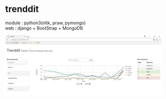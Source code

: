# trenddit
module : python3(nltk, praw, pymongo) <br />
web : django + BootStrap + MongoDB


![스크린샷](https://github.com/owlur/trenddit/blob/master/screenshot/trenddit.PNG)
